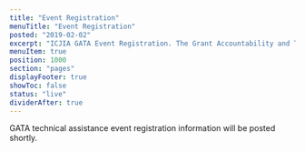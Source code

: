 ```yaml
---
title: "Event Registration"
menuTitle: "Event Registration"
posted: "2019-02-02"
excerpt: "ICJIA GATA Event Registration. The Grant Accountability and Transparency Act (GATA) of 2014, 30 ILCS 708/1 et seq., increased accountability and transparency in the use of grant funds and reduced the administrative burden on state agencies and grantees through adoption of federal grant guidelines and regulations."
menuItem: true
position: 1000
section: "pages"
displayFooter: true
showToc: false
status: "live"
dividerAfter: true
---
```


GATA technical assistance event registration information will be posted shortly.
